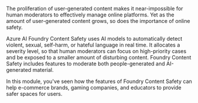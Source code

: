 The proliferation of user-generated content makes it near-impossible for human moderators to effectively manage online platforms. Yet as the amount of user-generated content grows, so does the importance of online safety.

Azure AI Foundry Content Safety uses AI models to automatically detect violent, sexual, self-harm, or hateful language in real time. It allocates a severity level, so that human moderators can focus on high-priority cases and be exposed to a smaller amount of disturbing content. Foundry Content Safety includes features to moderate both people-generated and AI-generated material.

In this module, you've seen how the features of Foundry Content Safety can help e-commerce brands, gaming companies, and educators to provide safer spaces for users.
